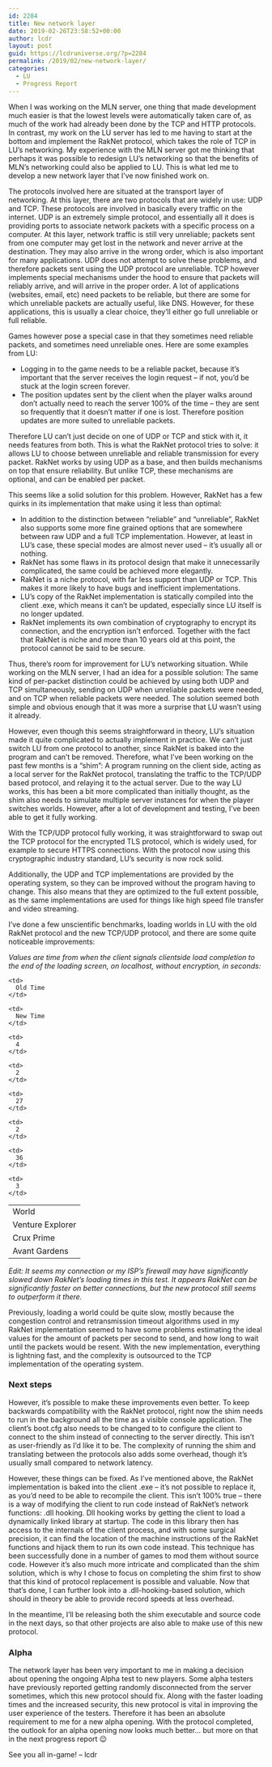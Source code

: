 ```yaml
---
id: 2284
title: New network layer
date: 2019-02-26T23:58:52+00:00
author: lcdr
layout: post
guid: https://lcdruniverse.org/?p=2284
permalink: /2019/02/new-network-layer/
categories:
  - LU
  - Progress Report
---
```

When I was working on the MLN server, one thing that made development much easier is that the lowest levels were automatically taken care of, as much of the work had already been done by the TCP and HTTP protocols. In contrast, my work on the LU server has led to me having to start at the bottom and implement the RakNet protocol, which takes the role of TCP in LU&#8217;s networking. My experience with the MLN server got me thinking that perhaps it was possible to redesign LU&#8217;s networking so that the benefits of MLN&#8217;s networking could also be applied to LU. This is what led me to develop a new network layer that I&#8217;ve now finished work on.

The protocols involved here are situated at the transport layer of networking. At this layer, there are two protocols that are widely in use: UDP and TCP. These protocols are involved in basically every traffic on the internet. UDP is an extremely simple protocol, and essentially all it does is providing ports to associate network packets with a specific process on a computer. At this layer, network traffic is still very unreliable; packets sent from one computer may get lost in the network and never arrive at the destination. They may also arrive in the wrong order, which is also important for many applications. UDP does not attempt to solve these problems, and therefore packets sent using the UDP protocol are unreliable. TCP however implements special mechanisms under the hood to ensure that packets will reliably arrive, and will arrive in the proper order. A lot of applications (websites, email, etc) need packets to be reliable, but there are some for which unreliable packets are actually useful, like DNS. However, for these applications, this is usually a clear choice, they&#8217;ll either go full unreliable or full reliable.

Games however pose a special case in that they sometimes need reliable packets, and sometimes need unreliable ones. Here are some examples from LU:

  * Logging in to the game needs to be a reliable packet, because it&#8217;s important that the server receives the login request &#8211; if not, you&#8217;d be stuck at the login screen forever.
  * The position updates sent by the client when the player walks around don&#8217;t actually need to reach the server 100% of the time &#8211; they are sent so frequently that it doesn&#8217;t matter if one is lost. Therefore position updates are more suited to unreliable packets.

Therefore LU can&#8217;t just decide on one of UDP or TCP and stick with it, it needs features from both. This is what the RakNet protocol tries to solve: it allows LU to choose between unreliable and reliable transmission for every packet. RakNet works by using UDP as a base, and then builds mechanisms on top that ensure reliability. But unlike TCP, these mechanisms are optional, and can be enabled per packet.

This seems like a solid solution for this problem. However, RakNet has a few quirks in its implementation that make using it less than optimal:

  * In addition to the distinction between &#8220;reliable&#8221; and &#8220;unreliable&#8221;, RakNet also supports some more fine grained options that are somewhere between raw UDP and a full TCP implementation. However, at least in LU&#8217;s case, these special modes are almost never used &#8211; it&#8217;s usually all or nothing.
  * RakNet has some flaws in its protocol design that make it unnecessarily complicated, the same could be achieved more elegantly.
  * RakNet is a niche protocol, with far less support than UDP or TCP. This makes it more likely to have bugs and inefficient implementations.
  * LU&#8217;s copy of the RakNet implementation is statically compiled into the client .exe, which means it can&#8217;t be updated, especially since LU itself is no longer updated.
  * RakNet implements its own combination of cryptography to encrypt its connection, and the encryption isn&#8217;t enforced. Together with the fact that RakNet is niche and more than 10 years old at this point, the protocol cannot be said to be secure.

Thus, there&#8217;s room for improvement for LU&#8217;s networking situation. While working on the MLN server, I had an idea for a possible solution: The same kind of per-packet distinction could be achieved by using both UDP and TCP simultaneously, sending on UDP when unreliable packets were needed, and on TCP when reliable packets were needed. The solution seemed both simple and obvious enough that it was more a surprise that LU wasn&#8217;t using it already.

However, even though this seems straightforward in theory, LU&#8217;s situation made it quite complicated to actually implement in practice. We can&#8217;t just switch LU from one protocol to another, since RakNet is baked into the program and can&#8217;t be removed. Therefore, what I&#8217;ve been working on the past few months is a &#8220;shim&#8221;: A program running on the client side, acting as a local server for the RakNet protocol, translating the traffic to the TCP/UDP based protocol, and relaying it to the actual server. Due to the way LU works, this has been a bit more complicated than initially thought, as the shim also needs to simulate multiple server instances for when the player switches worlds. However, after a lot of development and testing, I&#8217;ve been able to get it fully working.

With the TCP/UDP protocol fully working, it was straightforward to swap out the TCP protocol for the encrypted TLS protocol, which is widely used, for example to secure HTTPS connections. With the protocol now using this cryptographic industry standard, LU&#8217;s security is now rock solid.

Additionally, the UDP and TCP implementations are provided by the operating system, so they can be improved without the program having to change. This also means that they are optimized to the full extent possible, as the same implementations are used for things like high speed file transfer and video streaming.

I&#8217;ve done a few unscientific benchmarks, loading worlds in LU with the old RakNet protocol and the new TCP/UDP protocol, and there are some quite noticeable improvements:

_Values are time from when the client signals clientside load completion to the end of the loading screen, on localhost, without encryption, in seconds:_

<table>
  <tr>
    <td>
      World
    </td>

    <td>
      Old Time
    </td>

    <td>
      New Time
    </td>
  </tr>

  <tr>
    <td>
      Venture Explorer
    </td>

    <td>
      4
    </td>

    <td>
      2
    </td>
  </tr>

  <tr>
    <td>
      Crux Prime
    </td>

    <td>
      27
    </td>

    <td>
      2
    </td>
  </tr>

  <tr>
    <td>
      Avant Gardens
    </td>

    <td>
      36
    </td>

    <td>
      3
    </td>
  </tr>
</table>

_Edit: It seems my connection or my ISP&#8217;s firewall may have significantly slowed down RakNet&#8217;s loading times in this test. It appears RakNet can be significantly faster on better connections, but the new protocol still seems to outperform it there._

Previously, loading a world could be quite slow, mostly because the congestion control and retransmission timeout algorithms used in my RakNet implementation seemed to have some problems estimating the ideal values for the amount of packets per second to send, and how long to wait until the packets would be resent. With the new implementation, everything is lightning fast, and the complexity is outsourced to the TCP implementation of the operating system.

### Next steps

However, it&#8217;s possible to make these improvements even better. To keep backwards compatibility with the RakNet protocol, right now the shim needs to run in the background all the time as a visible console application. The client&#8217;s boot.cfg also needs to be changed to to configure the client to connect to the shim instead of connecting to the server directly. This isn&#8217;t as user-friendly as I&#8217;d like it to be. The complexity of running the shim and translating between the protocols also adds some overhead, though it&#8217;s usually small compared to network latency.

However, these things can be fixed. As I&#8217;ve mentioned above, the RakNet implementation is baked into the client .exe &#8211; it&#8217;s not possible to replace it, as you&#8217;d need to be able to recompile the client. This isn&#8217;t 100% true &#8211; there is a way of modifying the client to run code instead of RakNet&#8217;s network functions: .dll hooking. Dll hooking works by getting the client to load a dynamically linked library at startup. The code in this library then has access to the internals of the client process, and with some surgical precision, it can find the location of the machine instructions of the RakNet functions and hijack them to run its own code instead. This technique has been successfully done in a number of games to mod them without source code. However it&#8217;s also much more intricate and complicated than the shim solution, which is why I chose to focus on completing the shim first to show that this kind of protocol replacement is possible and valuable. Now that that&#8217;s done, I can further look into a .dll-hooking-based solution, which should in theory be able to provide record speeds at less overhead.

In the meantime, I&#8217;ll be releasing both the shim executable and source code in the next days, so that other projects are also able to make use of this new protocol.

### Alpha

The network layer has been very important to me in making a decision about opening the ongoing Alpha test to new players. Some alpha testers have previously reported getting randomly disconnected from the server sometimes, which this new protocol should fix. Along with the faster loading times and the increased security, this new protocol is vital in improving the user experience of the testers. Therefore it has been an absolute requirement to me for a new alpha opening. With the protocol completed, the outlook for an alpha opening now looks much better&#8230; but more on that in the next progress report 😉

See you all in-game!
&#8211; lcdr